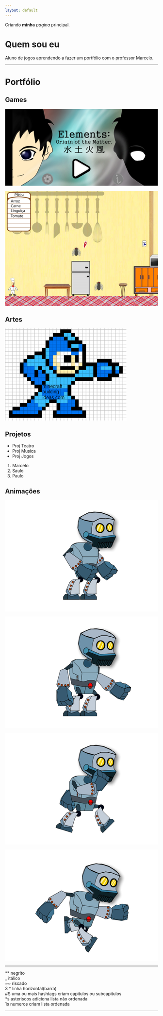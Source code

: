 ```yaml
---
layout: default
---
```


Criando **minha** _pagina_  ~~principal~~.

# Quem sou eu

Aluno de jogos aprendendo a fazer um portfólio com o professor Marcelo.

* * *

# Portfólio

## Games

 [![](Elements.PNG)](https://AlvaroMD2016.github.io/Elements)  
 
 [![](superchef.PNG)](https://AlvaroMD2016.github.io/Super%20Chef)
 
 
 
 

## Artes

![Megaman](megaman.PNG)





## Projetos

* Proj Teatro  
* Proj Musica  
* Proj Jogos  

1. Marcelo  
2. Saulo  
3. Paulo  

## Animações

![robo](robopulo.gif)  

![robo](roboataque.gif)  

![robo](roboandando.gif)  

![robo](robocorrendo.gif)  


* * *

** negrito  
_ itálico  
~~ riscado  
3 * linha horizontal(barra)   
#S uma ou mais hashtags criam capitulos ou subcapitulos  
*s asteriscos adiciona lista não ordenada  
1s numeros criam lista ordenada  

* * *
